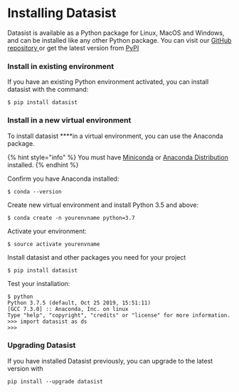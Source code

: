 # Installing Datasist

Datasist is available as a Python package for Linux, MacOS and Windows, and can be installed like any other Python package. You can visit our [GitHub repository ](https://github.com/risenW/datasist)or get the latest version from [PyPI](https://pypi.org/project/datasist/)

### **Install in existing environment**

If you have an existing Python environment activated, you can install datasist with the command:

```text
$ pip install datasist
```

### **Install in a new virtual environment**

To install datasist ****in a virtual environment, you can use the Anaconda package.

{% hint style="info" %}
You must have  [Miniconda](https://docs.conda.io/en/latest/miniconda.html) or [Anaconda Distribution](https://docs.anaconda.com/anaconda/) installed.
{% endhint %}

Confirm you have Anaconda installed:

```text
$ conda --version
```

Create new virtual environment and install Python 3.5 and above:

```
$ conda create -n yourenvname python=3.7 
```

Activate your environment:

```text
$ source activate yourenvname
```

Install datasist and other packages you need for your project

```text
$ pip install datasist
```

Test your installation: 

```text
$ python
Python 3.7.5 (default, Oct 25 2019, 15:51:11) 
[GCC 7.3.0] :: Anaconda, Inc. on linux
Type "help", "copyright", "credits" or "license" for more information.
>>> import datasist as ds
>>> 
```

### **Upgrading Datasist**

If you have installed Datasist previously, you can upgrade to the latest version with

```text
pip install --upgrade datasist
```

